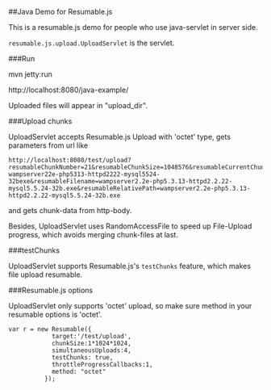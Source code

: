 ##Java Demo for Resumable.js

This is a resumable.js demo for people who use java-servlet in server side.

`resumable.js.upload.UploadServlet` is the servlet. 

###Run

mvn jetty:run

http://localhost:8080/java-example/

Uploaded files will appear in "upload_dir".

###Upload chunks

UploadServlet accepts Resumable.js Upload with 'octet' type, gets parameters from url like 

```
http://localhost:8080/test/upload?resumableChunkNumber=21&resumableChunkSize=1048576&resumableCurrentChunkSize=1048576&resumableTotalSize=28052543&resumableIdentifier=28052543-wampserver22e-php5313-httpd2222-mysql5524-32bexe&resumableFilename=wampserver2.2e-php5.3.13-httpd2.2.22-mysql5.5.24-32b.exe&resumableRelativePath=wampserver2.2e-php5.3.13-httpd2.2.22-mysql5.5.24-32b.exe
```

and gets chunk-data from http-body.

Besides, UploadServlet uses RandomAccessFile to speed up File-Upload progress, which avoids merging chunk-files at last.


###testChunks

UploadServlet supports Resumable.js's `testChunks` feature, which makes file upload resumable.


###Resumable.js options

UploadServlet only supports 'octet' upload, so make sure method in your resumable options  is 'octet'.

	var r = new Resumable({
	            target:'/test/upload',
	            chunkSize:1*1024*1024,
	            simultaneousUploads:4,
	            testChunks: true,
	            throttleProgressCallbacks:1,
	            method: "octet"
	          });



